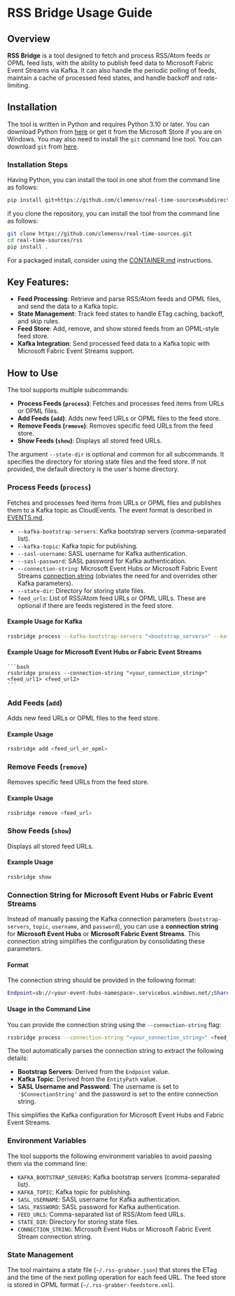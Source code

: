 # RSS Bridge Usage Guide

## Overview

**RSS Bridge** is a tool designed to fetch and process RSS/Atom feeds or OPML
feed lists, with the ability to publish feed data to Microsoft Fabric Event
Streams via Kafka. It can also handle the periodic polling of feeds, maintain a
cache of processed feed states, and handle backoff and rate-limiting.

## Installation

The tool is written in Python and requires Python 3.10 or later. You can
download Python from [here](https://www.python.org/downloads/) or get it from
the Microsoft Store if you are on Windows. You may also need to install the
`git` command line tool. You can download `git` from
[here](https://git-scm.com/downloads).

### Installation Steps

Having Python, you can install the tool in one shot from the command line as follows:

```bash
pip install git+https://github.com/clemensv/real-time-sources#subdirectory=gtfs
```

if you clone the repository, you can install the tool from the command line as follows:

```bash
git clone https://github.com/clemensv/real-time-sources.git
cd real-time-sources/rss
pip install .
```

For a packaged install, consider using the [CONTAINER.md](CONTAINER.md) instructions.

## Key Features:
- **Feed Processing**: Retrieve and parse RSS/Atom feeds and OPML files, and
  send the data to a Kafka topic.
- **State Management**: Track feed states to handle ETag caching, backoff, and
  skip rules.
- **Feed Store**: Add, remove, and show stored feeds from an OPML-style feed
  store.
- **Kafka Integration**: Send processed feed data to a Kafka topic with
  Microsoft Fabric Event Streams support.
  
## How to Use

The tool supports multiple subcommands:
- **Process Feeds (`process`)**: Fetches and processes feed items from URLs or OPML files.
- **Add Feeds (`add`)**: Adds new feed URLs or OPML files to the feed store.
- **Remove Feeds (`remove`)**: Removes specific feed URLs from the feed store.
- **Show Feeds (`show`)**: Displays all stored feed URLs.

The argument `--state-dir` is optional and common for all subcommands. It
specifies the directory for storing state files and the feed store. If not
provided, the default directory is the user's home directory.

### **Process Feeds (`process`)**

Fetches and processes feed items from URLs or OPML files and publishes them to a
Kafka topic as CloudEvents. The event format is described in
[EVENTS.md](EVENTS.md).

   
  - `--kafka-bootstrap-servers`: Kafka bootstrap servers (comma-separated list).
  - `--kafka-topic`: Kafka topic for publishing.
  - `--sasl-username`: SASL username for Kafka authentication.
  - `--sasl-password`: SASL password for Kafka authentication.
  - `--connection-string`: Microsoft Event Hubs or Microsoft Fabric Event Streams [connection string](#connection-string-for-microsoft-event-hubs-or-fabric-event-streams) (obviates the need for and overrides other Kafka parameters).
  - `--state-dir`: Directory for storing state files.
  - `feed_urls`: List of RSS/Atom feed URLs or OPML URLs. These are optional if there are feeds registered in the feed store.
  


#### Example Usage for Kafka
   ```bash
   rssbridge process --kafka-bootstrap-servers "<bootstrap_servers>" --kafka-topic "<topic_name>" --sasl-username "<username>" --sasl-password "<password>" <feed_url1> <feed_url2>
   ```

#### Example Usage for Microsoft Event Hubs or Fabric Event Streams
    ```bash
    rssbridge process --connection-string "<your_connection_string>" <feed_url1> <feed_url2>
    ```

### Add Feeds (`add`)

Adds new feed URLs or OPML files to the feed store.

#### Example Usage

   ```bash
   rssbridge add <feed_url_or_opml>
   ```

### Remove Feeds (`remove`)

Removes specific feed URLs from the feed store.

#### Example Usage

```bash
rssbridge remove <feed_url>
```

### Show Feeds (`show`)

Displays all stored feed URLs.

#### Example Usage

```bash
rssbridge show
```

### Connection String for Microsoft Event Hubs or Fabric Event Streams

Instead of manually passing the Kafka connection parameters (`bootstrap-servers`, `topic`, `username`, and `password`), you can use a **connection string** for **Microsoft Event Hubs** or **Microsoft Fabric Event Streams**. This connection string simplifies the configuration by consolidating these parameters.

#### Format
The connection string should be provided in the following format:
```bash
Endpoint=sb://<your-event-hubs-namespace>.servicebus.windows.net/;SharedAccessKeyName=<policy-name>;SharedAccessKey=<access-key>;EntityPath=<event-hub-name>
```

#### Usage in the Command Line
You can provide the connection string using the `--connection-string` flag:

```bash
rssbridge process --connection-string "<your_connection_string>" <feed_url1> <feed_url2>
```

The tool automatically parses the connection string to extract the following
details:
- **Bootstrap Servers**: Derived from the `Endpoint` value.
- **Kafka Topic**: Derived from the `EntityPath` value.
- **SASL Username and Password**: The username is set to `'$ConnectionString'`
  and the password is set to the entire connection string.

This simplifies the Kafka configuration for Microsoft Event Hubs and Fabric
Event Streams.

### Environment Variables
The tool supports the following environment variables to avoid passing them via
the command line:
- `KAFKA_BOOTSTRAP_SERVERS`: Kafka bootstrap servers (comma-separated list).
- `KAFKA_TOPIC`: Kafka topic for publishing.
- `SASL_USERNAME`: SASL username for Kafka authentication.
- `SASL_PASSWORD`: SASL password for Kafka authentication.
- `FEED_URLS`: Comma-separated list of RSS/Atom feed URLs.
- `STATE_DIR`: Directory for storing state files.
- `CONNECTION_STRING`: Microsoft Event Hubs or Microsoft Fabric Event Stream
  connection string.

### State Management

The tool maintains a state file (`~/.rss-grabber.json`) that stores the ETag and
the time of the next polling operation for each feed URL. The feed store is
stored in OPML format (`~/.rss-grabber-feedstore.xml`).


